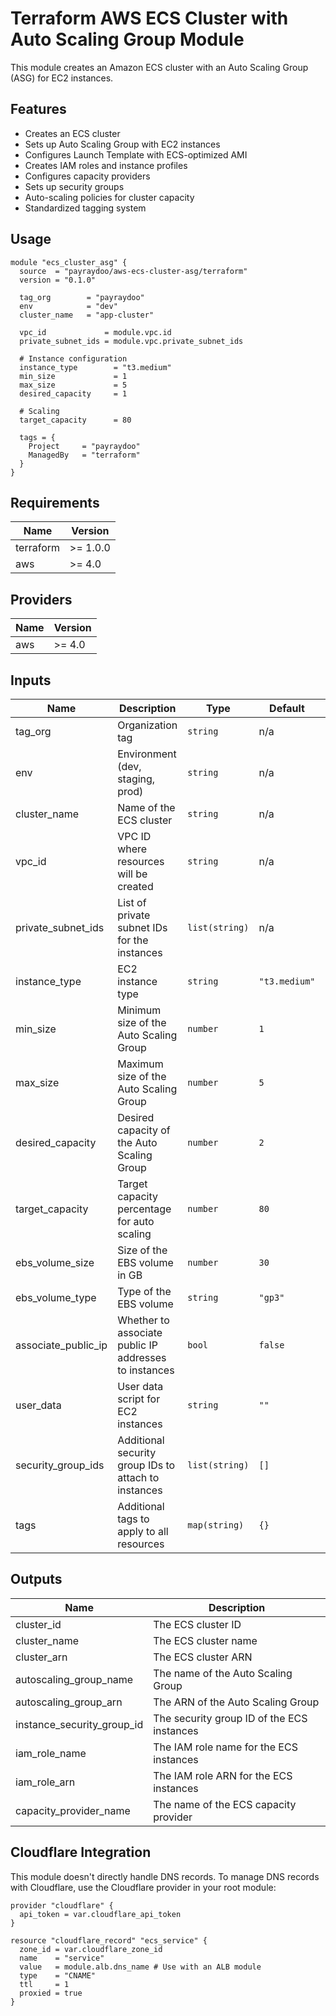 # Terraform AWS ECS Cluster with Auto Scaling Group Module

This module creates an Amazon ECS cluster with an Auto Scaling Group (ASG) for EC2 instances.

## Features

- Creates an ECS cluster
- Sets up Auto Scaling Group with EC2 instances
- Configures Launch Template with ECS-optimized AMI
- Creates IAM roles and instance profiles
- Configures capacity providers
- Sets up security groups
- Auto-scaling policies for cluster capacity
- Standardized tagging system

## Usage

```hcl
module "ecs_cluster_asg" {
  source  = "payraydoo/aws-ecs-cluster-asg/terraform"
  version = "0.1.0"

  tag_org        = "payraydoo"
  env            = "dev"
  cluster_name   = "app-cluster"
  
  vpc_id             = module.vpc.id
  private_subnet_ids = module.vpc.private_subnet_ids
  
  # Instance configuration
  instance_type        = "t3.medium"
  min_size             = 1
  max_size             = 5
  desired_capacity     = 1
  
  # Scaling
  target_capacity      = 80
  
  tags = {
    Project     = "payraydoo"
    ManagedBy   = "terraform"
  }
}
```

## Requirements

| Name | Version |
|------|---------|
| terraform | >= 1.0.0 |
| aws | >= 4.0 |

## Providers

| Name | Version |
|------|---------|
| aws | >= 4.0 |

## Inputs

| Name | Description | Type | Default | Required |
|------|-------------|------|---------|:--------:|
| tag_org | Organization tag | `string` | n/a | yes |
| env | Environment (dev, staging, prod) | `string` | n/a | yes |
| cluster_name | Name of the ECS cluster | `string` | n/a | yes |
| vpc_id | VPC ID where resources will be created | `string` | n/a | yes |
| private_subnet_ids | List of private subnet IDs for the instances | `list(string)` | n/a | yes |
| instance_type | EC2 instance type | `string` | `"t3.medium"` | no |
| min_size | Minimum size of the Auto Scaling Group | `number` | `1` | no |
| max_size | Maximum size of the Auto Scaling Group | `number` | `5` | no |
| desired_capacity | Desired capacity of the Auto Scaling Group | `number` | `2` | no |
| target_capacity | Target capacity percentage for auto scaling | `number` | `80` | no |
| ebs_volume_size | Size of the EBS volume in GB | `number` | `30` | no |
| ebs_volume_type | Type of the EBS volume | `string` | `"gp3"` | no |
| associate_public_ip | Whether to associate public IP addresses to instances | `bool` | `false` | no |
| user_data | User data script for EC2 instances | `string` | `""` | no |
| security_group_ids | Additional security group IDs to attach to instances | `list(string)` | `[]` | no |
| tags | Additional tags to apply to all resources | `map(string)` | `{}` | no |

## Outputs

| Name | Description |
|------|-------------|
| cluster_id | The ECS cluster ID |
| cluster_name | The ECS cluster name |
| cluster_arn | The ECS cluster ARN |
| autoscaling_group_name | The name of the Auto Scaling Group |
| autoscaling_group_arn | The ARN of the Auto Scaling Group |
| instance_security_group_id | The security group ID of the ECS instances |
| iam_role_name | The IAM role name for the ECS instances |
| iam_role_arn | The IAM role ARN for the ECS instances |
| capacity_provider_name | The name of the ECS capacity provider |

## Cloudflare Integration

This module doesn't directly handle DNS records. To manage DNS records with Cloudflare, use the Cloudflare provider in your root module:

```hcl
provider "cloudflare" {
  api_token = var.cloudflare_api_token
}

resource "cloudflare_record" "ecs_service" {
  zone_id = var.cloudflare_zone_id
  name    = "service"
  value   = module.alb.dns_name # Use with an ALB module
  type    = "CNAME"
  ttl     = 1
  proxied = true
}
```